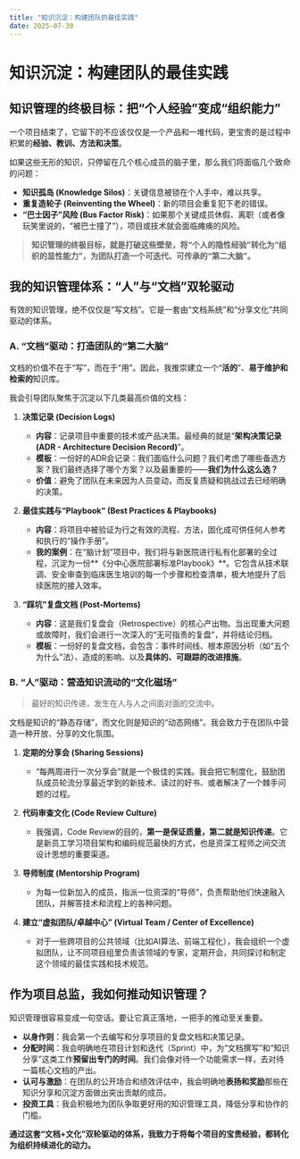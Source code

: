 ```yaml
---
title: "知识沉淀：构建团队的最佳实践"
date: 2025-07-30
---
```


# 知识沉淀：构建团队的最佳实践

## 知识管理的终极目标：把“个人经验”变成“组织能力”

一个项目结束了，它留下的不应该仅仅是一个产品和一堆代码，更宝贵的是过程中积累的**经验、教训、方法和决策**。

如果这些无形的知识，只停留在几个核心成员的脑子里，那么我们将面临几个致命的问题：
* **知识孤岛 (Knowledge Silos)**：关键信息被锁在个人手中，难以共享。
* **重复造轮子 (Reinventing the Wheel)**：新的项目会重复犯下老的错误。
* **“巴士因子”风险 (Bus Factor Risk)**：如果那个关键成员休假、离职（或者像玩笑里说的，“被巴士撞了”），项目或技术就会面临瘫痪的风险。

> **知识管理的终极目标，就是打破这些壁垒，将“个人的隐性经验”转化为“组织的显性能力”，为团队打造一个可迭代、可传承的“第二大脑”。**

## 我的知识管理体系：“人”与“文档”双轮驱动

有效的知识管理，绝不仅仅是“写文档”。它是一套由“文档系统”和“分享文化”共同驱动的体系。

### A. “文档”驱动：打造团队的“第二大脑”

文档的价值不在于“写”，而在于“用”。因此，我推崇建立一个“**活的**”、**易于维护和检索的**知识库。

我会引导团队聚焦于沉淀以下几类最高价值的文档：

1.  **决策记录 (Decision Logs)**
    * **内容**：记录项目中重要的技术或产品决策。最经典的就是“**架构决策记录 (ADR - Architecture Decision Record)**”。
    * **模板**：一份好的ADR会记录：我们面临什么问题？我们考虑了哪些备选方案？我们最终选择了哪个方案？以及最重要的——**我们为什么这么选？**
    * **价值**：避免了团队在未来因为人员变动，而反复质疑和挑战过去已经明确的决策。

2.  **最佳实践与“Playbook” (Best Practices & Playbooks)**
    * **内容**：将项目中被验证为行之有效的流程、方法，固化成可供任何人参考和执行的“操作手册”。
    * **我的案例**：在“脑计划”项目中，我们将与新医院进行私有化部署的全过程，沉淀为一份**《分中心医院部署标准Playbook》**。它包含从技术联调、安全审查到临床医生培训的每一个步骤和检查清单，极大地提升了后续医院的接入效率。

3.  **“踩坑”复盘文档 (Post-Mortems)**
    * **内容**：这是我们复盘会（Retrospective）的核心产出物。当出现重大问题或故障时，我们会进行一次深入的“无可指责的复盘”，并将结论归档。
    * **模板**：一份好的复盘文档，会包含：事件时间线、根本原因分析（如“五个为什么”法）、造成的影响、以及**具体的、可跟踪的改进措施**。

### B. “人”驱动：营造知识流动的“文化磁场”

> 最好的知识传递，发生在人与人之间面对面的交流中。

文档是知识的“静态存储”，而文化则是知识的“动态网络”。我会致力于在团队中营造一种开放、分享的文化氛围。

1.  **定期的分享会 (Sharing Sessions)**
    * “每两周进行一次分享会”就是一个极佳的实践。我会把它制度化，鼓励团队成员轮流分享最近学到的新技术、读过的好书、或者解决了一个棘手问题的过程。

2.  **代码审查文化 (Code Review Culture)**
    * 我强调，Code Review的目的，**第一是保证质量，第二就是知识传递**。它是新员工学习项目架构和编码规范最快的方式，也是资深工程师之间交流设计思想的重要渠道。

3.  **导师制度 (Mentorship Program)**
    * 为每一位新加入的成员，指派一位资深的“导师”，负责帮助他们快速融入团队，并解答技术和流程上的各种问题。

4.  **建立“虚拟团队/卓越中心” (Virtual Team / Center of Excellence)**
    * 对于一些跨项目的公共领域（比如AI算法、前端工程化），我会组织一个虚拟团队，让不同项目组里负责该领域的专家，定期开会，共同探讨和制定这个领域的最佳实践和技术规范。

## 作为项目总监，我如何推动知识管理？

知识管理很容易变成一句空话。要让它真正落地，一把手的推动至关重要。

* **以身作则**：我会第一个去编写和分享项目的复盘文档和决策记录。
* **分配时间**：我会明确地在项目计划和迭代（Sprint）中，为“文档撰写”和“知识分享”这类工作**预留出专门的时间**。我们会像对待一个功能需求一样，去对待一篇核心文档的产出。
* **认可与激励**：在团队的公开场合和绩效评估中，我会明确地**表扬和奖励**那些在知识分享和沉淀方面做出突出贡献的成员。
* **投资工具**：我会积极地为团队争取更好用的知识管理工具，降低分享和协作的门槛。

**通过这套“文档+文化”双轮驱动的体系，我致力于将每个项目的宝贵经验，都转化为组织持续进化的动力。**
